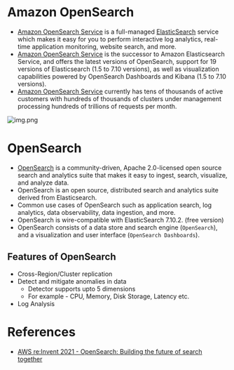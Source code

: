 
# Amazon OpenSearch
- [Amazon OpenSearch Service](https://aws.amazon.com/what-is/opensearch/) is a full-managed [ElasticSearch](../../1_HLDDesignComponents/3_DatabaseComponents/Search-DBs/ElasticSearch) service which makes it easy for you to perform interactive log analytics, real-time application monitoring, website search, and more.
- [Amazon OpenSearch Service](https://aws.amazon.com/what-is/opensearch/) is the successor to Amazon Elasticsearch Service, and offers the latest versions of OpenSearch, support for 19 versions of Elasticsearch (1.5 to 7.10 versions), as well as visualization capabilities powered by OpenSearch Dashboards and Kibana (1.5 to 7.10 versions).
- [Amazon OpenSearch Service](https://aws.amazon.com/what-is/opensearch/) currently has tens of thousands of active customers with hundreds of thousands of clusters under management processing hundreds of trillions of requests per month.

![img.png](https://d1.awsstatic.com/product-marketing/Elasticsearch/product-page-diagram_Amazon-OpenSearch-Service_HIW%402x.f20d73b8aa110b5fb6ca1d9ebb439066a5e31ef5.png)

# OpenSearch
- [OpenSearch](https://opensearch.org/docs/latest/) is a community-driven, Apache 2.0-licensed open source search and analytics suite that makes it easy to ingest, search, visualize, and analyze data.
- OpenSearch is an open source, distributed search and analytics suite derived from Elasticsearch.
- Common use cases of OpenSearch such as application search, log analytics, data observability, data ingestion, and more.
- OpenSearch is wire-compatible with ElasticSearch 7.10.2. (free version)
- OpenSearch consists of a data store and search engine (`OpenSearch`), and a visualization and user interface (`OpenSearch Dashboards`).

## Features of OpenSearch
- Cross-Region/Cluster replication
- Detect and mitigate anomalies in data
  - Detector supports upto 5 dimensions
  - For example - CPU, Memory, Disk Storage, Latency etc.
- Log Analysis

# References
- [AWS re:Invent 2021 - OpenSearch: Building the future of search together](https://www.youtube.com/watch?v=E2d6mMee01Q)


